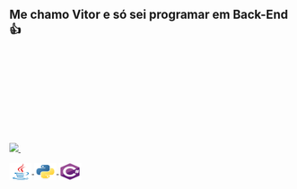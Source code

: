 ## Me chamo Vitor e só sei programar em Back-End 👍

<div>
  <a href="https://beacons.ai/Vitordspereira">
    <img height="180em" src="https://github-readme-stats.vercel.app/api?username=vitordspereira&show_icons=true&theme=dracula&include_all_commits=true&count_private-true"/>
    <img height="180em src="https://github-readme-stats.vercel.app/api/top-langs/?username=Vitordspereira&layout=compact&langs_count=16&theme=dracula"/>
</div>
<div style="display: inline_block"><br>
  <img align="center" alt="Vitor-java"  height="30" width="40" src="https://raw.githubusercontent.com/devicons/devicon/master/icons/java/java-original.svg">
  <img align="center" alt="Vitor-python"  height="30" width="40" src="https://raw.githubusercontent.com/devicons/devicon/master/icons/python/python-original.svg">
  <img align="center" alt="Vitor-python"  height="30" width="40" src="https://raw.githubusercontent.com/devicons/devicon/master/icons/csharp/csharp-original.svg">
</div>
